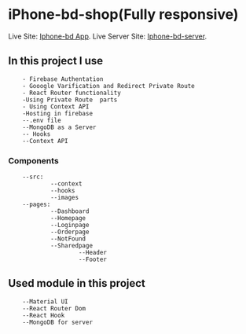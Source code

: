 # iPhone-bd-shop(Fully responsive)

Live Site: [Iphone-bd App](https://iphone-bd.web.app/).
Live Server Site: [Iphone-bd-server](https://thawing-peak-18884.herokuapp.com/).

## In this project I use

        - Firebase Authentation
        - Gooogle Varification and Redirect Private Route
        - React Router functionality
        -Using Private Route  parts
        - Using Context API
        -Hosting in firebase
        --.env file
        --MongoDB as a Server
        -- Hooks
        --Context API

### Components

        --src:
                --context
                --hooks
                --images
        --pages:
                --Dashboard
                --Homepage
                --Loginpage
                --Orderpage
                --NotFound
                --Sharedpage
                        --Header
                        --Footer

## Used module in this project

        --Material UI
        --React Router Dom
        --React Hook
        --MongoDB for server

